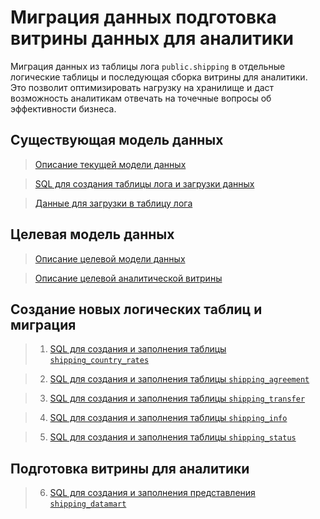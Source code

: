 # Миграция данных подготовка витрины данных для аналитики

Миграция данных из таблицы лога `public.shipping` в отдельные логические таблицы и последующая сборка витрины для аналитики.
Это позволит оптимизировать нагрузку на хранилище и даст возможность аналитикам отвечать на точечные вопросы об эффективности бизнеса. 

## Существующая модель данных

> [Описание текущей модели данных](inital_datamodel_description.md)

> [SQL для создания таблицы лога и загрузки данных](src/0_shipping.sql)

> [Данные для загрузки в таблицу лога](data/shipping.csv)
 
## Целевая модель данных

> [Описание целевой модели данных](target_datamodel_description.md)

> [Описание целевой аналитической витрины](target_datamart_description.md) 

## Создание новых логических таблиц и миграция

> 1. [SQL для создания и заполнения таблицы `shipping_country_rates`](src/1_shipping_country_rates.sql)

> 2. [SQL для создания и заполнения таблицы `shipping_agreement`](src/2_shipping_agreement.sql)

> 3. [SQL для создания и заполнения таблицы `shipping_transfer`](src/3_shipping_transfer.sql)

> 4. [SQL для создания и заполнения таблицы `shipping_info`](src/4_shipping_info.sql)

> 5. [SQL для создания и заполнения таблицы `shipping_status`](src/5_shipping_status.sql)

## Подготовка витрины для аналитики

> 6. [SQL для создания и заполнения представления `shipping_datamart`](src/6_shipping_datamart.sql)
